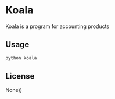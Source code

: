 # Koala
Koala is a program for accounting products

## Usage

```bash
python koala
```

## License
None))
